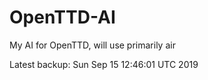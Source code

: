 # OpenTTD-AI
My AI for OpenTTD, will use primarily air

Latest backup: Sun Sep 15 12:46:01 UTC 2019
